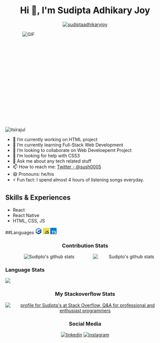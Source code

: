 <h1 align="center">Hi 👋, I'm Sudipta Adhikary Joy</h1>
<p align="center"> <a href="https://github.com/ryo-ma/github-profile-trophy"><img src="https://github-profile-trophy.vercel.app/?username=sudiptaadhikaryjoy" alt="sudiptaadhikaryjoy" /></a> </p>

<img align="right" alt="GIF" src="https://github.com/itsirajul/itsirajul/blob/main/code.gif?raw=true" width="450" height="300" />
<p align="left"> 
  <img src="https://komarev.com/ghpvc/?username=itsirajul&label=Views&color=blue&style=plastic" alt="itsirajul" /> </p>

- 🔭 I’m currently working on HTML project
- 🌱 I’m currently learning Full-Stack Web Development
- 👯 I’m looking to collaborate on Web Develoepemt Project
- 🤔 I’m looking for help with CSS3
- 💬 Ask me about any tech related stuff
- 📫 How to reach me:  [Twitter - @sush0005](https://twitter.com/Sush0005)
- 😄 Pronouns: he/his
- ⚡ Fun fact: I spend almost 4 hours of listening songs everyday.

## Skills & Experiences
* React
* React Native
* HTML, CSS, JS

##Languages
<code><img height="20" src="https://raw.githubusercontent.com/github/explore/80688e429a7d4ef2fca1e82350fe8e3517d3494d/topics/cpp/cpp.png"></code>
<code><img height="20" src="https://raw.githubusercontent.com/github/explore/80688e429a7d4ef2fca1e82350fe8e3517d3494d/topics/javascript/javascript.png"></code>
<code><img height="20" src="https://raw.githubusercontent.com/github/explore/80688e429a7d4ef2fca1e82350fe8e3517d3494d/topics/typescript/typescript.png"></code>

<div align="center">


###  Contribution Stats
<div align="center">

<img algin="left" src="https://github-readme-streak-stats.herokuapp.com/?user=sudiptaadhikaryjoy&theme=default" width="45%" alt="Sudipto's github stats"/>
</a>
<a href="https://github.com/sudiptaadhikaryjoy">
 <img align="right" src="https://github-readme-stats.vercel.app/api?username=sudiptaadhikaryjoy&show_icons=true&theme=default&line_height=24" width="45%" alt="Sudipto's github stats"/>
</a>
<div align="left">

###  Language Stats

<a href="https://github.com/sudiptaadhikaryjoy">
  <img align="left" src="https://github-readme-stats.vercel.app/api/top-langs/?username=sudiptaadhikaryjoy&theme=default&hide_langs_below=1" />
</a>

<br>
<div align="center">
 
 ### My Stackoverflow Stats

<a href="https://stackoverflow.com/users/7921218/sudipta-adhikary-joy"><img src="https://stackoverflow.com/users/flair/7921218.png" width="208" height="58" alt="profile for Sudipta's at Stack Overflow, Q&amp;A for professional and enthusiast programmers" title="profile for Sudipta's at Stack Overflow, Q&amp;A for professional and enthusiast programmers"></a>


###  Social Media
<div align="center">
 
[<img src='https://cdn.jsdelivr.net/npm/simple-icons@3.0.1/icons/linkedin.svg' alt='linkedin' height='40'>](https://www.linkedin.com/in/SudiptaAdhikaryjoy/)  [<img src='https://cdn.jsdelivr.net/npm/simple-icons@3.0.1/icons/instagram.svg' alt='instagram' height='40'>](https://www.instagram.com/sush005/) 


